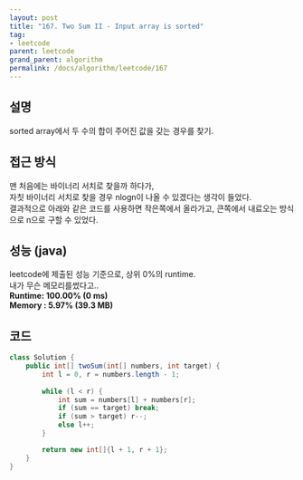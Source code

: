 ```yaml
---
layout: post
title: "167. Two Sum II - Input array is sorted"
tag:
- leetcode
parent: leetcode
grand_parent: algorithm
permalink: /docs/algorithm/leetcode/167
---
```


## 설명
sorted array에서 두 수의 합이 주어진 값을 갖는 경우를 찾기.  

## 접근 방식 
맨 처음에는 바이너리 서치로 찾을까 하다가,  
자칫 바이너리 서치로 찾을 경우 nlogn이 나올 수 있겠다는 생각이 들었다.    
결과적으로 아래와 같은 코드를 사용하면 작은쪽에서 올라가고, 큰쪽에서 내료오는 방식으로 n으로 구할 수 있었다.

## 성능 (java)
leetcode에 제출된 성능 기준으로, 상위 0%의 runtime.  
내가 무슨 메모리를썼다고..  
**Runtime: 100.00% (0 ms)**  
**Memory : 5.97% (39.3 MB)**  

## 코드  
```java
class Solution {
    public int[] twoSum(int[] numbers, int target) {
        int l = 0, r = numbers.length - 1;
        
        while (l < r) {
            int sum = numbers[l] + numbers[r];
            if (sum == target) break;
            if (sum > target) r--;
            else l++;
        }

        return new int[]{l + 1, r + 1};
    }
}
```
